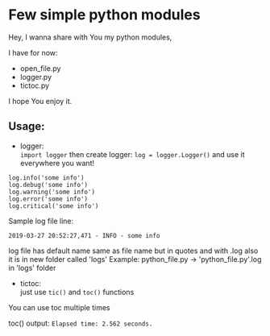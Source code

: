 # Few simple python modules

Hey, I wanna share with You my python modules,

I have for now:
* open_file.py
* logger.py
* tictoc.py

I hope You enjoy it.

## Usage:
* logger: <br/>
`import logger`
then create logger:
`log = logger.Logger()`
and use it everywhere you want!
```
log.info('some info')
log.debug('some info')
log.warning('some info')
log.error('some info')
log.critical('some info')
```

Sample log file line:

`2019-03-27 20:52:27,471 - INFO - some info`

log file has default name same as file name but in quotes and with .log
also it is in new folder called 'logs'
Example: python_file.py -> 'python_file.py'.log in 'logs' folder

* tictoc:  
just use
`tic()`
and
`toc()`
functions

You can use toc multiple times

toc() output:
`Elapsed time: 2.562 seconds.`
